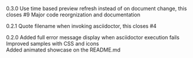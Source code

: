0.3.0
    Use time based preview refresh instead of on document change, this closes #9
    Major code reorgnization and documentation

0.2.1
    Quote filename when invoking asciidoctor, this closes #4

0.2.0
    Added full error message display when asciidoctor execution fails
    Improved samples with CSS and icons    
    Added animated showcase on the README.md    